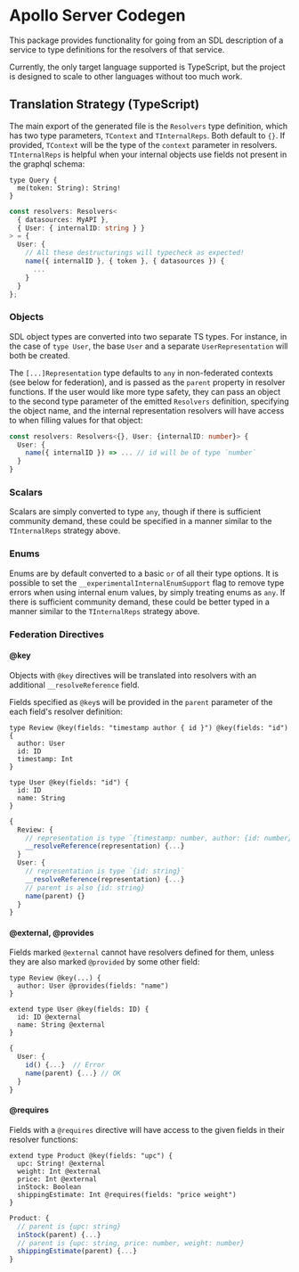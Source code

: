# Apollo Server Codegen

This package provides functionality for going from an SDL description of a service to type definitions for the resolvers of that service.

Currently, the only target language supported is TypeScript, but the project is designed to scale to other languages without too much work.

## Translation Strategy (TypeScript)

The main export of the generated file is the `Resolvers` type definition, which has two type parameters, `TContext` and `TInternalReps`. Both default to `{}`. If provided, `TContext` will be the type of the `context` parameter in resolvers. `TInternalReps` is helpful when your internal objects use fields not present in the graphql schema:

```gql
type Query {
  me(token: String): String!
}
```

```ts
const resolvers: Resolvers<
  { datasources: MyAPI },
  { User: { internalID: string } }
> = {
  User: {
    // All these destructurings will typecheck as expected!
    name({ internalID }, { token }, { datasources }) {
      ...
    }
  }
};
```

### Objects

SDL object types are converted into two separate TS types. For instance, in the case of `type User`, the base `User` and a separate `UserRepresentation` will both be created.

The `[...]Representation` type defaults to `any` in non-federated contexts (see below for federation), and is passed as the `parent` property in resolver functions. If the user would like more type safety, they can pass an object to the second type parameter of the emitted `Resolvers` definition, specifying the object name, and the internal representation resolvers will have access to when filling values for that object:

```ts
const resolvers: Resolvers<{}, User: {internalID: number}> {
  User: {
    name({ internalID }) => ... // id will be of type `number`
  }
}
```

### Scalars

Scalars are simply converted to type `any`, though if there is sufficient community demand, these could be specified in a manner similar to the `TInternalReps` strategy above.

### Enums

Enums are by default converted to a basic `or` of all their type options. It is possible to set the `__experimentalInternalEnumSupport` flag to remove type errors when using internal enum values, by simply treating enums as `any`. If there is sufficient community demand, these could be better typed in a manner similar to the `TInternalReps` strategy above.

### Federation Directives

#### @key

Objects with `@key` directives will be translated into resolvers with an additional `__resolveReference` field.

Fields specified as `@key`s will be provided in the `parent` parameter of the each field's resolver definition:

```gql
type Review @key(fields: "timestamp author { id }") @key(fields: "id") {
  author: User
  id: ID
  timestamp: Int
}

type User @key(fields: "id") {
  id: ID
  name: String
}
```

```ts
{
  Review: {
    // representation is type `{timestamp: number, author: {id: number}} | {id: string}`
    __resolveReference(representation) {...}
  }
  User: {
    // representation is type `{id: string}`
    __resolveReference(representation) {...}
    // parent is also {id: string}
    name(parent) {}
  }
}
```

#### @external, @provides

Fields marked `@external` cannot have resolvers defined for them, unless they are also marked `@provided` by some other field:

```gql
type Review @key(...) {
  author: User @provides(fields: "name")
}

extend type User @key(fields: ID) {
  id: ID @external
  name: String @external
}
```

```ts
{
  User: {
    id() {...}  // Error
    name(parent) {...} // OK
  }
}
```

#### @requires

Fields with a `@requires` directive will have access to the given fields in their resolver functions:

```gql
extend type Product @key(fields: "upc") {
  upc: String! @external
  weight: Int @external
  price: Int @external
  inStock: Boolean
  shippingEstimate: Int @requires(fields: "price weight")
}
```

```ts
Product: {
  // parent is {upc: string}
  inStock(parent) {...}
  // parent is {upc: string, price: number, weight: number}
  shippingEstimate(parent) {...}
}
```
